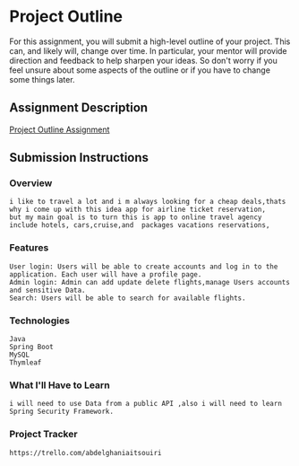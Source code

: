 # Project Outline
For this assignment, you will submit a high-level outline of your project. This can, and likely will, change over time. In particular, your mentor will provide direction and feedback to help sharpen your ideas. So don't worry if you feel unsure about some aspects of the outline or if you have to change some things later.

## Assignment Description
[Project Outline Assignment](https://education.launchcode.org/liftoff/modules/assignments/project-outline)

## Submission Instructions

### Overview
    i like to travel a lot and i m always looking for a cheap deals,thats why i come up with this idea app for airline ticket reservation,
    but my main goal is to turn this is app to online travel agency include hotels, cars,cruise,and  packages vacations reservations,

### Features
    User login: Users will be able to create accounts and log in to the application. Each user will have a profile page.
    Admin login: Admin can add update delete flights,manage Users accounts and sensitive Data.
    Search: Users will be able to search for available flights.
### Technologies
    Java
    Spring Boot
    MySQL
    Thymleaf
### What I'll Have to Learn
    i will need to use Data from a public API ,also i will need to learn Spring Security Framework.
### Project Tracker
    https://trello.com/abdelghaniaitsouiri
